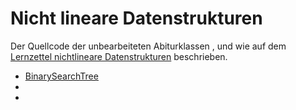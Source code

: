 # Nicht lineare Datenstrukturen

Der Quellcode der unbearbeiteten Abiturklassen ,  und  wie auf dem [Lernzettel nichtlineare Datenstrukturen](../../Nicht%20lineare%20Datenstrukturen.md) beschrieben.

- [BinarySearchTree](../Abiturklassen/BinarySearchTree.java)
- [](../Abiturklassen/BinarySearchTree.java)
- [](../Abiturklassen/BinarySearchTree.java)